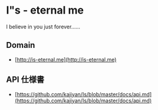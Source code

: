 I"s - eternal me
================

I believe in you just forever……

## Domain
* [http://is-eternal.me](http://is-eternal.me)

## API 仕様書
* [https://github.com/kajiyan/Is/blob/master/docs/api.md](https://github.com/kajiyan/Is/blob/master/docs/api.md)
